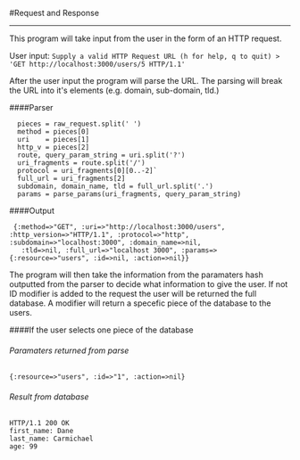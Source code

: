 #Request and Response
___

This program will take input from the user in the form of an HTTP request.

User input:
    ```Supply a valid HTTP Request URL (h for help, q to quit) > 'GET http://localhost:3000/users/5 HTTP/1.1'```

After the user input the program will parse the URL. The parsing will break the URL into it's elements (e.g. domain, sub-domain, tld.)

####Parser
```
  pieces = raw_request.split(' ')
  method = pieces[0]
  uri    = pieces[1]
  http_v = pieces[2]
  route, query_param_string = uri.split('?')
  uri_fragments = route.split('/')
  protocol = uri_fragments[0][0..-2]`
  full_url = uri_fragments[2]
  subdomain, domain_name, tld = full_url.split('.')
  params = parse_params(uri_fragments, query_param_string)
``` 
  
####Output
```
 {:method=>"GET", :uri=>"http://localhost:3000/users", :http_version=>"HTTP/1.1", :protocol=>"http", :subdomain=>"localhost:3000", :domain_name=>nil, 
   :tld=>nil, :full_url=>"localhost 3000", :params=>{:resource=>"users", :id=>nil, :action=>nil}}
```
   
The program will then take the information from the paramaters hash outputted from the parser to decide what information to give the user. If not ID modifier is added to the request the user will be returned the full database. A modifier will return a specefic piece of the database to the users.

####If the user selects one piece of the database

###### Paramaters returned from parse
`{:resource=>"users", :id=>"1", :action=>nil}`

###### Result from database
```
HTTP/1.1 200 OK
first_name: Dane
last_name: Carmichael
age: 99
```